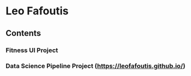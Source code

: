 # Leo Fafoutis
## Contents
### Fitness UI Project
### Data Science Pipeline Project (https://leofafoutis.github.io/)



